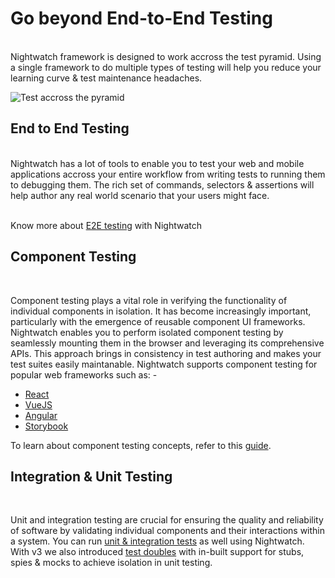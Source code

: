 # Go beyond End-to-End Testing
<br>
Nightwatch framework is designed to work accross the test pyramid. Using a single framework to do multiple types of testing will help you reduce your learning curve & test maintenance headaches. 

![Test accross the pyramid][image-1]

## End to End Testing
<br>
Nightwatch has a lot of tools to enable you to test your web and mobile applications accross your entire workflow from writing tests to running them to debugging them. The rich set of commands, selectors & assertions will help author any real world scenario that your users might face.
<br>
<br>

Know more about [E2E testing][9] with Nightwatch

## Component Testing
<br>

Component testing plays a vital role in verifying the functionality of individual components in isolation. It has become increasingly important, particularly with the emergence of reusable component UI frameworks. Nightwatch enables you to perform isolated component testing by seamlessly mounting them in the browser and leveraging its comprehensive APIs. This approach brings in consistency in test authoring and makes your test suites easily maintanable. Nightwatch supports component testing for popular web frameworks such as: -

- [React][2]
- [VueJS][3]
- [Angular][4]
- [Storybook][5]

To learn about component testing concepts, refer to this [guide][6].

## Integration & Unit Testing
<br>

Unit and integration testing are crucial for ensuring the quality and reliability of software by validating individual components and their interactions within a system. You can run [unit & integration tests][7] as well using Nightwatch. With v3 we also introduced [test doubles][8] with in-built support for stubs, spies & mocks to achieve isolation in unit testing.

<br>
<br>
<br>
<br>

[1]:    /guide/writing-tests/nightwatch-inspector.html
[2]:    /guide/component-testing/testing-react-components.html
[3]:    /guide/component-testing/vite-plugin.html
[4]:    /guide/component-testing/testing-angular-components.html
[5]:    /guide/component-testing/storybook-component-testing.html
[6]:    /guide/component-testing/introduction.html
[7]:    /guide/writing-tests/write-nodejs-unit-integration-tests.html
[8]:    /guide/writing-tests/test-doubles.html
[9]:    /about/highlights/developer-experience.html

[image-1]:  https://github.com/nightwatchjs/nightwatch-storybook-plugin/assets/1677755/71a1d916-43d1-410d-8ca2-723fd844097d


